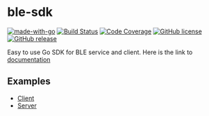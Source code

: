 # ble-sdk

[![made-with-go](https://img.shields.io/badge/Made%20with-go-1f425f.svg)](https://www.golang.org/)
[![Build Status](https://secure.travis-ci.org/Krajiyah/ble-sdk.png?branch=master)](http://travis-ci.org/Krajiyah/ble-sdk)
[![Code Coverage](https://img.shields.io/badge/coverage-80%25-yellowgreen)](http://travis-ci.org/Krajiyah/ble-sdk)
[![GitHub license](https://img.shields.io/github/license/Krajiyah/ble-sdk.svg)](https://github.com/Krajiyah/ble-sdk/blob/master/LICENSE)
[![GitHub release](https://img.shields.io/github/v/release/Krajiyah/ble-sdk.svg)](https://Krajiyah/ble-sdk)

Easy to use Go SDK for BLE service and client. Here is the link to [documentation](https://godoc.org/github.com/Krajiyah/ble-sdk)

## Examples

- [Client](https://github.com/Krajiyah/ble-sdk/blob/master/examples/client/main.go)
- [Server](https://github.com/Krajiyah/ble-sdk/blob/master/examples/server/main.go)
